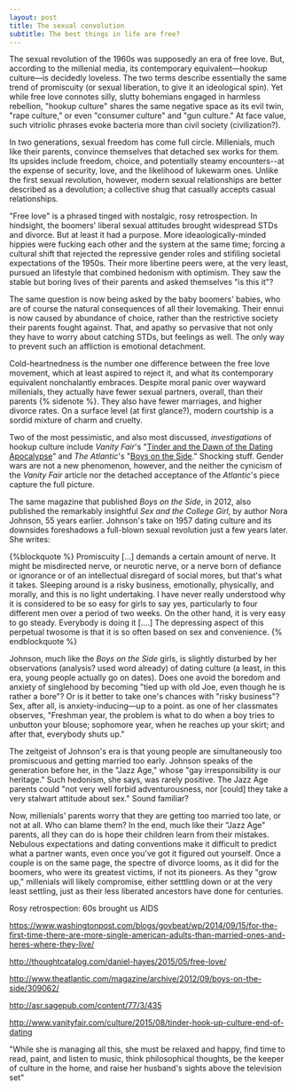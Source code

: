 ```yaml
---
layout: post
title: The sexual convolution
subtitle: The best things in life are free?
---
```


The sexual revolution of the 1960s was supposedly an era of free love. But, according to the millenial media, its contemporary equivalent—hookup culture—is decidedly loveless. The two terms describe essentially the same trend of promiscuity (or sexual liberation, to give it an ideological spin). Yet while free love connotes silly, slutty bohemians engaged in harmless rebellion, "hookup culture" shares the same negative space as its evil twin, "rape culture," or even "consumer culture" and "gun culture." At face value, such vitriolic phrases evoke bacteria more than civil society (civilization?).

In two generations, sexual freedom has come full circle. Millenials, much like their parents, convince themselves that detached sex works for them. Its upsides include freedom, choice, and potentially steamy encounters--at the expense of security, love, and the likelihood of lukewarm ones. Unlike the first sexual revolution, however, modern sexual relationships are better described as a devolution; a collective shug that casually accepts casual relationships. 

"Free love" is a phrased tinged with nostalgic, rosy retrospection. In hindsight, the boomers' liberal sexual attitudes brought widespread STDs and divorce. But at least it had a purpose. More ideaologically-minded hippies were fucking each other and the system at the same time; forcing a cultural shift that rejected the repressive gender roles and stifiling societal expectations of the 1950s. Their more libertine peers were, at the very least, pursued an lifestyle that combined hedonism with optimism. They saw the stable but boring lives of their parents and asked themselves "is this it"?

The same question is now being asked by the baby boomers' babies, who are of course the natural consequences of all their lovemaking. Their ennui is now caused by abundance of choice, rather than the restrictive society their parents fought against. That, and apathy so pervasive that not only they have to worry about catching STDs, but feelings as well. The only way to prevent such an affliction is emotional detachment.

Cold-heartnedness is the number one difference between the free love movement, which at least aspired to reject it, and what its contemporary equivalent nonchalantly embraces. Despite moral panic over wayward millenials, they actually have fewer sexual partners, overall, than their parents {% sidenote %}. They also have fewer marriages, and higher divorce rates. On a surface level (at first glance?), modern courtship is a sordid mixture of charm and cruelty. 

Two of the most pessimistic, and also most discussed, *investigations* of hookup culture include *Vanity Fair*'s "[Tinder and the Dawn of the Dating Apocalypse](http://www.vanityfair.com/culture/2015/08/tinder-hook-up-culture-end-of-dating
)" and *The Atlantic*'s "[Boys on the Side](http://www.theatlantic.com/magazine/archive/2012/09/boys-on-the-side/309062/)." Shocking stuff. Gender wars are not a new phenomenon, however, and the neither the cynicism of the *Vanity Fair* article nor the detached acceptance of the *Atlantic*'s piece capture the full picture.

The same magazine that published *Boys on the Side*, in 2012, also published the remarkably insightful *Sex and the College Girl*, by author Nora Johnson, 55 years earlier. Johnson's take on 1957 dating culture and its downsides foreshadows a full-blown sexual revolution just a few years later.  She writes:

{%blockquote %}
Promiscuity [...] demands a certain amount of nerve. It might be misdirected nerve, or neurotic nerve, or a nerve born of defiance or ignorance or of an intellectual disregard of social mores, but that's what it takes. Sleeping around is a risky business, emotionally, physically, and morally, and this is no light undertaking. I have never really understood why it is considered to be so easy for girls to say yes, particularly to four different men over a period of two weeks. On the other hand, it is very easy to go steady. Everybody is doing it [....] The depressing aspect of this perpetual twosome is that it is so often based on sex and convenience.
{% endblockquote %}

Johnson, much like the *Boys on the Side* girls, is slightly disturbed by her observations (analysis? used word already) of dating culture (a least, in this era, young people actually go on dates). Does one avoid the boredom and anxiety of singlehood by becoming "tied up with old Joe, even though he is rather a bore"? Or is it better to take one's chances with "risky business"? Sex, after all, is anxiety-inducing—up to a point. as one of her classmates observes, "Freshman year, the problem is what to do when a boy tries to unbutton your blouse; sophomore year, when he reaches up your skirt; and after that, everybody shuts up."

The zeitgeist of Johnson's era is that young people are simultaneously too promiscuous and getting married too early. Johnson speaks of the generation before her, in the "Jazz Age," whose "gay irresponsibility is our heritage." Such hedonism, she says, was rarely positive. The Jazz Age parents could "not very well forbid adventurousness, nor [could] they take a very stalwart attitude about sex." Sound familiar?

Now, millenials' parents worry that they are getting too married too late, or not at all. Who can blame them? In the end, much like their "Jazz Age" parents, all they can do is hope their children learn from their mistakes. Nebulous expectations and dating conventions make it difficult to predict what a partner wants, even once you've got it figured out yourself. Once a couple is on the same page, the spectre of divorce looms, as it did for the boomers, who were its greatest victims, if not its pioneers. As they "grow up," millenials will likely compromise, either setttling down or at the very least settling, just as their less liberated ancestors have done for centuries.





Rosy retrospection: 60s brought us AIDS

https://www.washingtonpost.com/blogs/govbeat/wp/2014/09/15/for-the-first-time-there-are-more-single-american-adults-than-married-ones-and-heres-where-they-live/

http://thoughtcatalog.com/daniel-hayes/2015/05/free-love/

http://www.theatlantic.com/magazine/archive/2012/09/boys-on-the-side/309062/

http://asr.sagepub.com/content/77/3/435

http://www.vanityfair.com/culture/2015/08/tinder-hook-up-culture-end-of-dating

"While she is managing all this, she must be relaxed and happy, find time to read, paint, and listen to music, think philosophical thoughts, be the keeper of culture in the home, and raise her husband's sights above the television set"

[//]: # (College enrollment: http://archive.is/vB0kk)
